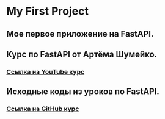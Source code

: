 # My First Project

## Мое первое приложение на FastAPI.

## Курс по FastAPI от Артёма Шумейко.
### [Ссылка на YouTube курс](https://www.youtube.com/playlist?list=PLeLN0qH0-mCVQKZ8-W1LhxDcVlWtTALCS)  

## Исходные коды из уроков по FastAPI.
### [Ссылка на GitHub курс](https://github.com/artemonsh/fastapi_course/)  